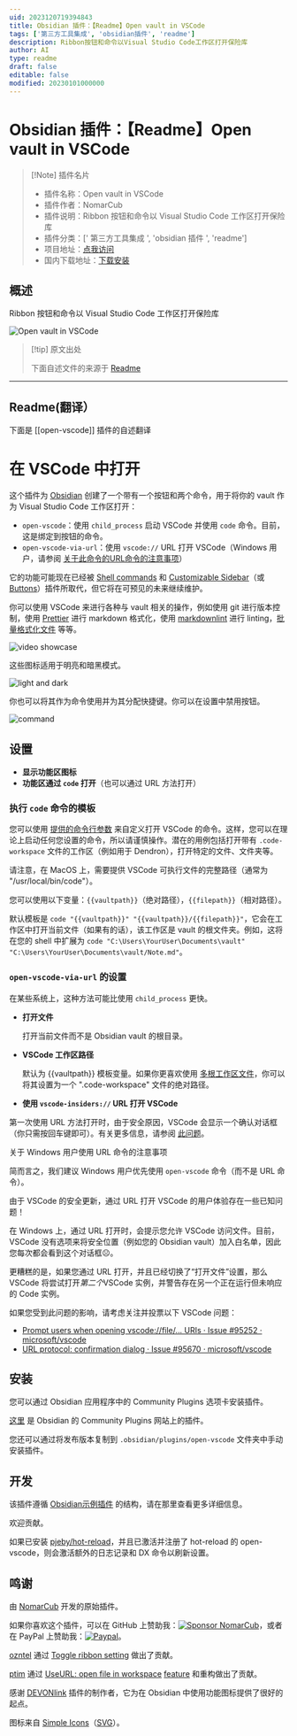 ```yaml
---
uid: 2023120719394843
title: Obsidian 插件：【Readme】Open vault in VSCode
tags: ['第三方工具集成', 'obsidian插件', 'readme']
description: Ribbon按钮和命令以Visual Studio Code工作区打开保险库
author: AI
type: readme
draft: false
editable: false
modified: 20230101000000
---
```


# Obsidian 插件：【Readme】Open vault in VSCode

> [!Note] 插件名片
> - 插件名称：Open vault in VSCode
> - 插件作者：NomarCub
> - 插件说明：Ribbon 按钮和命令以 Visual Studio Code 工作区打开保险库
> - 插件分类：[' 第三方工具集成 ', 'obsidian 插件 ', 'readme']
> - 项目地址：[点我访问](https://github.com/NomarCub/obsidian-open-vscode)
> - 国内下载地址：[下载安装](https://pkmer.cn/products/plugin/pluginMarket/?open-vscode)

## 概述

Ribbon 按钮和命令以 Visual Studio Code 工作区打开保险库

![Open vault in VSCode](https://cdn.pkmer.cn/covers/open-vscode.gif)

> [!tip] 原文出处
>
>下面自述文件的来源于 [Readme](https://ghproxy.net/https://raw.githubusercontent.com/NomarCub/obsidian-open-vscode/master/README.md)
>

---

## Readme(翻译）

下面是 [[open-vscode]] 插件的自述翻译

# 在 VSCode 中打开

这个插件为 [Obsidian](https://obsidian.md/) 创建了一个带有一个按钮和两个命令，用于将你的 vault 作为 Visual Studio Code 工作区打开：

- `open-vscode`：使用 `child_process` 启动 VSCode 并使用 `code` 命令。目前，这是绑定到按钮的命令。
- `open-vscode-via-url`：使用 `vscode://` URL 打开 VSCode（Windows 用户，请参阅 [关于此命令的URL命令的注意事项](#caveats-regarding-the-url-command-for-windows-users)）

它的功能可能现在已经被 [Shell commands](https://github.com/Taitava/obsidian-shellcommands) 和 [Customizable Sidebar](https://github.com/phibr0/obsidian-customizable-sidebar)（或 [Buttons](https://github.com/shabegom/buttons)）插件所取代，但它将在可预见的未来继续维护。

你可以使用 VSCode 来进行各种与 vault 相关的操作，例如使用 git 进行版本控制，使用 [Prettier](https://marketplace.visualstudio.com/items?itemName=esbenp.prettier-vscode) 进行 markdown 格式化，使用 [markdownlint](https://marketplace.visualstudio.com/items?itemName=DavidAnson.vscode-markdownlint) 进行 linting，[批量格式化文件](https://marketplace.visualstudio.com/items?itemName=jbockle.jbockle-format-files) 等等。

![video showcase](https://cdn.pkmer.cn/covers/open-vscode_1_0.gif)

这些图标适用于明亮和暗黑模式。

![light and dark](https://cdn.pkmer.cn/covers/open-vscode_1_1.gif)

你也可以将其作为命令使用并为其分配快捷键。你可以在设置中禁用按钮。

![command](https://cdn.pkmer.cn/covers/open-vscode_1_2.png!pkmer)

## 设置

- **显示功能区图标**
- **功能区通过 `code` 打开**（也可以通过 URL 方法打开）

### 执行 `code` 命令的模板

您可以使用 [提供的命令行参数](https://code.visualstudio.com/docs/editor/command-line) 来自定义打开 VSCode 的命令。这样，您可以在理论上启动任何您设置的命令，所以请谨慎操作。潜在的用例包括打开带有 `.code-workspace` 文件的工作区（例如用于 Dendron），打开特定的文件、文件夹等。

请注意，在 MacOS 上，需要提供 VSCode 可执行文件的完整路径（通常为 "/usr/local/bin/code"）。

您可以使用以下变量：`{{vaultpath}}`（绝对路径），`{{filepath}}`（相对路径）。

默认模板是 `code "{{vaultpath}}" "{{vaultpath}}/{{filepath}}"`，它会在工作区中打开当前文件（如果有的话），该工作区是 vault 的根文件夹。例如，这将在您的 shell 中扩展为 `code "C:\Users\YourUser\Documents\vault" "C:\Users\YourUser\Documents\vault/Note.md"`。

### `open-vscode-via-url` 的设置

在某些系统上，这种方法可能比使用 `child_process` 更快。

- **打开文件**

  打开当前文件而不是 Obsidian vault 的根目录。

- **VSCode 工作区路径**

  默认为 {{vaultpath}} 模板变量。如果你更喜欢使用 [多根工作区文件](https://code.visualstudio.com/docs/editor/workspaces#_multiroot-workspaces)，你可以将其设置为一个 ".code-workspace" 文件的绝对路径。

- **使用 `vscode-insiders://` URL 打开 VSCode**

第一次使用 URL 方法打开时，由于安全原因，VSCode 会显示一个确认对话框（你只需按回车键即可）。有关更多信息，请参阅 [此问题](https://github.com/microsoft/vscode/issues/95670)。

关于 Windows 用户使用 URL 命令的注意事项

简而言之，我们建议 Windows 用户优先使用 `open-vscode` 命令（而不是 URL 命令）。

由于 VSCode 的安全更新，通过 URL 打开 VSCode 的用户体验存在一些已知问题！

在 Windows 上，通过 URL 打开时，会提示您允许 VSCode 访问文件。目前，VSCode 没有选项来将安全位置（例如您的 Obsidian vault）加入白名单，因此您每次都会看到这个对话框☹️。

更糟糕的是，如果您通过 URL 打开，并且已经切换了“打开文件”设置，那么 VSCode 将尝试打开*第二个*VSCode 实例，并警告存在另一个正在运行但未响应的 Code 实例。

如果您受到此问题的影响，请考虑关注并投票以下 VSCode 问题：

- [Prompt users when opening vscode://file/... URIs · Issue #95252 · microsoft/vscode](https://github.com/microsoft/vscode/issues/95252)
- [URL protocol: confirmation dialog · Issue #95670 · microsoft/vscode](https://github.com/microsoft/vscode/issues/95670)

## 安装

您可以通过 Obsidian 应用程序中的 Community Plugins 选项卡安装插件。

[这里](https://obsidian.md/plugins?id=copy-url-in-preview) 是 Obsidian 的 Community Plugins 网站上的插件。

您还可以通过将发布版本复制到 `.obsidian/plugins/open-vscode` 文件夹中手动安装插件。

## 开发

该插件遵循 [Obsidian示例插件](https://github.com/obsidianmd/obsidian-sample-plugin) 的结构，请在那里查看更多详细信息。

欢迎贡献。

如果已安装 [pjeby/hot-reload](https://github.com/pjeby/hot-reload)，并且已激活并注册了 hot-reload 的 open-vscode，则会激活额外的日志记录和 DX 命令以刷新设置。

## 鸣谢

由 [NomarCub](https://github.com/NomarCub) 开发的原始插件。

如果你喜欢这个插件，可以在 GitHub 上赞助我：[![Sponsor NomarCub](https://img.shields.io/static/v1?label=Sponsor%20NomarCub&message=%E2%9D%A4&logo=GitHub&color=%23fe8e86)](https://github.com/sponsors/NomarCub)，或者在 PayPal 上赞助我：[![Paypal](https://img.shields.io/badge/paypal-nomarcub-yellow?style=social&logo=paypal)](https://paypal.me/nomarcub)。

[ozntel](https://github.com/ozntel) 通过 [Toggle ribbon setting](https://github.com/NomarCub/obsidian-open-vscode/pull/1) 做出了贡献。

[ptim](https://github.com/ptim) 通过 [UseURL: open file in workspace](https://github.com/NomarCub/obsidian-open-vscode/pull/5) [feature](https://github.com/NomarCub/obsidian-open-vscode/pull/7) 和重构做出了贡献。

感谢 [DEVONlink](https://github.com/ryanjamurphy/DEVONlink-obsidian) 插件的制作者，它为在 Obsidian 中使用功能图标提供了很好的起点。

图标来自 [Simple Icons](https://simpleicons.org/?q=visual-studio-code)（[SVG](https://simpleicons.org/icons/visualstudiocode.svg)）。
